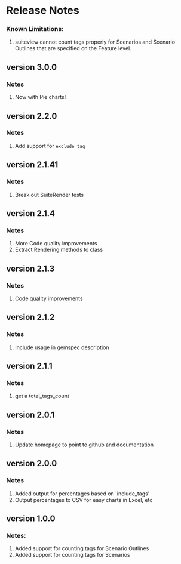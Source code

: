 # Release Notes

### Known Limitations:

1. suiteview cannot count tags properly for Scenarios and Scenario Outlines that are specified on the Feature level.

## version 3.0.0

### Notes

1. Now with Pie charts!

## version 2.2.0

### Notes

1. Add support for `exclude_tag`

## version 2.1.41

### Notes

1. Break out SuiteRender tests

## version 2.1.4

### Notes

1. More Code quality improvements
2. Extract Rendering methods to class

## version 2.1.3

### Notes

1. Code quality improvements

## version 2.1.2

### Notes

1. Include usage in gemspec description

## version 2.1.1

### Notes

1. get a total_tags_count

## version 2.0.1

### Notes

1. Update homepage to point to github and documentation

## version 2.0.0

### Notes

1. Added output for percentages based on 'include_tags'
2. Output percentages to CSV for easy charts in Excel, etc

## version 1.0.0

### Notes:

1. Added support for counting tags for Scenario Outlines
2. Added support for counting tags for Scenarios

